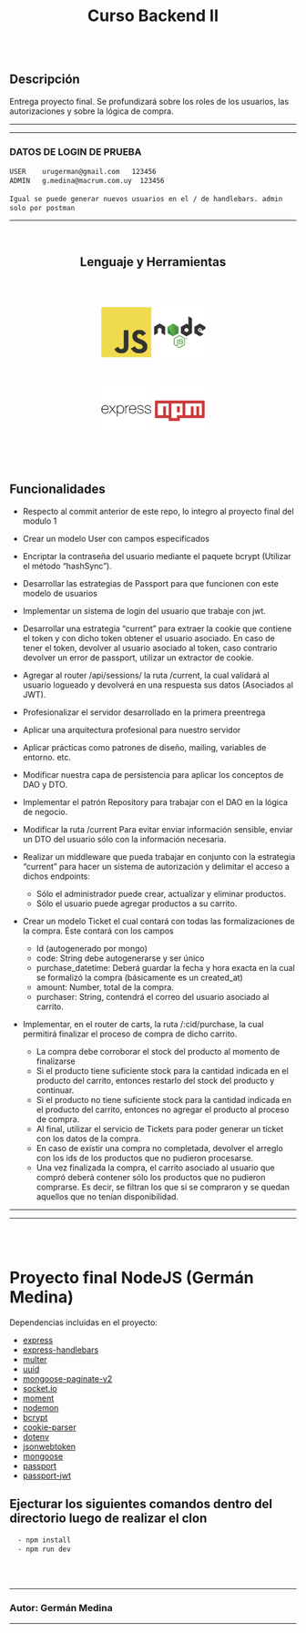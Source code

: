 ﻿<h1 align="center">Curso Backend II</h1><br><br>

## Descripción 
Entrega proyecto final. Se profundizará sobre los roles de los usuarios, las autorizaciones y sobre la lógica de compra.
***

---
### DATOS DE LOGIN DE PRUEBA

    USER    urugerman@gmail.com   123456
    ADMIN   g.medina@macrum.com.uy  123456

    Igual se puede generar nuevos usuarios en el / de handlebars. admin solo por postman
---

<br>
<h2 align="center">Lenguaje y Herramientas</h2>
<br><br>
<p align="center"> 
    <a href="https://developer.mozilla.org/en-US/docs/Web/JavaScript" target="_blank"> <img src="https://raw.githubusercontent.com/devicons/devicon/master/icons/javascript/javascript-original.svg" alt="Javascript" width="90" height="90"/></a> 
    <a href="https://nodejs.org/en" target="_blank"> <img src="https://github.com/devicons/devicon/blob/master/icons/nodejs/nodejs-original-wordmark.svg" alt="Boostrap" width="90" height="90"/></a> 
</p>
<br>
<p align="center"> 
    <a href="https://expressjs.com/" target="_blank"> <img src="https://github.com/devicons/devicon/blob/master/icons/express/express-original-wordmark.svg" alt="React" width="90" height="90"/></a>
    <a href="https://www.npmjs.com/" target="_blank"> <img src="https://raw.githubusercontent.com/devicons/devicon/master/icons/npm/npm-original-wordmark.svg" alt="npm" width="90" height="90"/></a>
</p>
<br><br>

## Funcionalidades 

- Respecto al commit anterior de este repo, lo integro al proyecto final del modulo 1

- Crear un modelo User con campos especificados

- Encriptar la contraseña del usuario mediante el paquete bcrypt (Utilizar el método “hashSync”).

- Desarrollar las estrategias de Passport para que funcionen con este modelo de usuarios
 
- Implementar un sistema de login del usuario que trabaje con jwt.

- Desarrollar una estrategia “current” para extraer la cookie que contiene el token y con dicho token obtener el usuario asociado. En caso de tener el token, devolver al usuario asociado al token, caso contrario devolver un error de passport, utilizar un extractor de cookie.

- Agregar al router /api/sessions/ la ruta /current, la cual validará al usuario logueado y devolverá en una respuesta sus datos (Asociados al JWT).

- Profesionalizar el servidor desarrollado en la primera preentrega

- Aplicar una arquitectura profesional para nuestro servidor

- Aplicar prácticas como patrones de diseño, mailing, variables de entorno. etc.

- Modificar nuestra capa de persistencia para aplicar los conceptos de DAO y DTO.

- Implementar el patrón Repository para trabajar con el DAO en la lógica de negocio.

- Modificar la ruta  /current Para evitar enviar información sensible, enviar un DTO del usuario sólo con la información necesaria.

- Realizar un middleware que pueda trabajar en conjunto con la estrategia “current” para hacer un sistema de autorización y delimitar el acceso a dichos endpoints:
    - Sólo el administrador puede crear, actualizar y eliminar productos.
    - Sólo el usuario puede agregar productos a su carrito.

- Crear un modelo Ticket el cual contará con todas las formalizaciones de la compra. Éste contará con los campos
    - Id (autogenerado por mongo)
    - code: String debe autogenerarse y ser único
    - purchase_datetime: Deberá guardar la fecha y hora exacta en la cual se formalizó la compra (básicamente es un created_at)
    - amount: Number, total de la compra.
    - purchaser: String, contendrá el correo del usuario asociado al carrito.
    
- Implementar, en el router de carts, la ruta /:cid/purchase, la cual permitirá finalizar el proceso de compra de dicho carrito.
    - La compra debe corroborar el stock del producto al momento de finalizarse
    - Si el producto tiene suficiente stock para la cantidad indicada en el producto del carrito, entonces restarlo del stock del producto y continuar.
    - Si el producto no tiene suficiente stock para la cantidad indicada en el producto del carrito, entonces no agregar el producto al proceso de compra. 
    - Al final, utilizar el servicio de Tickets para poder generar un ticket con los datos de la compra.
    - En caso de existir una compra no completada, devolver el arreglo con los ids de los productos que no pudieron procesarse.
    - Una vez finalizada la compra, el carrito asociado al usuario que compró deberá contener sólo los productos que no pudieron comprarse. Es decir, se filtran los que sí se compraron y se quedan aquellos que no tenían disponibilidad.


***

---
<br><br>

# Proyecto final NodeJS (Germán Medina)

Dependencias incluidas en el proyecto:

  - [express](https://expressjs.com/)
  - [express-handlebars](https://www.npmjs.com/package/express-handlebars)
  - [multer](https://www.npmjs.com/package/multer)
  - [uuid](https://www.npmjs.com/package/uuid)
  - [mongoose-paginate-v2](https://www.npmjs.com/package/mongoose-paginate-v2)
  - [socket.io](https://www.npmjs.com/package/socket.io)
  - [moment](https://www.npmjs.com/package/moment)
  - [nodemon](https://www.npmjs.com/package/nodemon)
  - [bcrypt](https://www.npmjs.com/package/bcrypt)
  - [cookie-parser](https://www.npmjs.com/package/cookie-parser)
  - [dotenv](https://www.npmjs.com/package/dotenv)
  - [jsonwebtoken](https://www.npmjs.com/package/jsonwebtoken)
  - [mongoose](https://www.npmjs.com/package/mongoose?azure-portal=true)
  - [passport](https://www.npmjs.com/package/passport/v/0.7.0)
  - [passport-jwt](https://www.npmjs.com/package/passport-jwt)


## Ejecturar los siguientes comandos dentro del directorio luego de realizar el clon

```
  - npm install
  - npm run dev
```

<br><br>

---
### Autor: Germán Medina
---